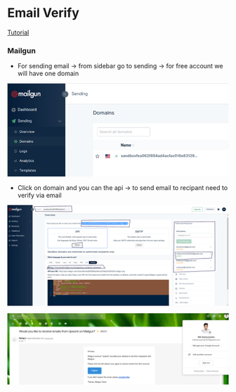 # Email Verify

[Tutorial](https://www.youtube.com/watch?v=CEim3tZsp1Y&t=744s)

### Mailgun

 - For sending email -> from sidebar go to sending -> for free account we will have one domain

  ![Mail gun](screenshots/mg-1.png)

 - Click on domain and you can the api -> to send email to recipant need to verify via email 

  ![Mail gun](screenshots/mg-5.png)

  ![Mail gun](screenshots/mg-4.png)
